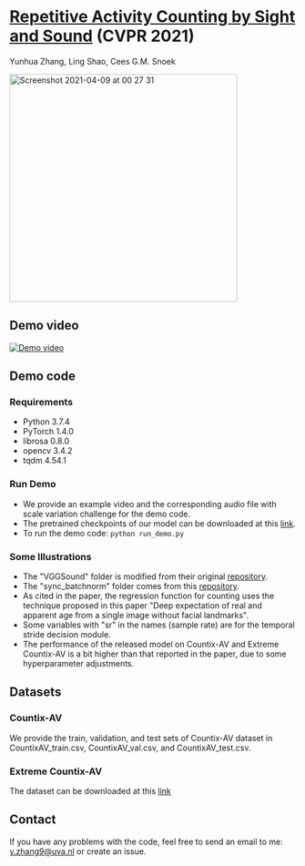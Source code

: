 # [Repetitive Activity Counting by Sight and Sound](https://arxiv.org/abs/2103.13096) (CVPR 2021)  
Yunhua Zhang, Ling Shao, Cees G.M. Snoek 

<img width="400" alt="Screenshot 2021-04-09 at 00 27 31" src="https://user-images.githubusercontent.com/22721775/114104033-70e7fe80-98ca-11eb-9541-7268fc683ad9.png">

## Demo video


[![Demo video](https://user-images.githubusercontent.com/22721775/112766873-086c6800-9014-11eb-8939-fc8a8373488d.png)](https://user-images.githubusercontent.com/22721775/112766700-2c7b7980-9013-11eb-8667-95ce6ec31067.mp4 "Demo video")


## Demo code

### Requirements
* Python 3.7.4
* PyTorch 1.4.0
* librosa 0.8.0
* opencv 3.4.2
* tqdm 4.54.1

### Run Demo

* We provide an example video and the corresponding audio file with scale variation challenge for the demo code. 
* The pretrained checkpoints of our model can be downloaded at this [link](https://drive.google.com/file/d/1y7j4KRpnGDttGseIXMpXz7O1speEeIJD/view?usp=sharing). 
* To run the demo code:
```python run_demo.py```

### Some Illustrations

* The "VGGSound" folder is modified from their original [repository](https://github.com/hche11/VGGSound). 
* The "sync_batchnorm" folder comes from this [repository](https://github.com/vacancy/Synchronized-BatchNorm-PyTorch). 
* As cited in the paper, the regression function for counting uses the technique proposed in this paper "Deep expectation of real and apparent age from a single image without facial landmarks". 
* Some variables with "sr" in the names (sample rate) are for the temporal stride decision module. 
* The performance of the released model on Countix-AV and Extreme Countix-AV is a bit higher than that reported in the paper, due to some hyperparameter adjustments. 

## Datasets

### Countix-AV
We provide the train, validation, and test sets of Countix-AV dataset in CountixAV_train.csv, CountixAV_val.csv, and CountixAV_test.csv. 

### Extreme Countix-AV
The dataset can be downloaded at this [link](https://drive.google.com/file/d/1eKYbN_fXetv6Dw_ks8eNeNkErGvrsDC6/view?usp=sharing)

## Contact
If you have any problems with the code, feel free to send an email to me: y.zhang9@uva.nl or create an issue. 
